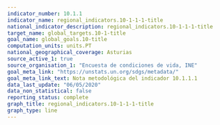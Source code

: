 ```yaml
---
indicator_number: 10.1.1
indicator_name: regional_indicators.10-1-1-1-title
national_indicator_description: regional_indicators.10-1-1-1-title
target_name: global_targets.10-1-title
goal_name: global_goals.10-title
computation_units: units.PT
national_geographical_coverage: Asturias
source_active_1: true
source_organisation_1: "Encuesta de condiciones de vida, INE"
goal_meta_link: "https://unstats.un.org/sdgs/metadata/"
goal_meta_link_text: Nota metodológica del indicador 10.1.1.1
data_last_update: "06/05/2020"
data_non_statistical: false
reporting_status: complete
graph_title: regional_indicators.10-1-1-1-title
graph_type: line
---
```

